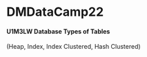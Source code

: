 # DMDataCamp22

#### U1M3LW Database Types of Tables 
(Heap, Index, Index Clustered, Hash Clustered)
